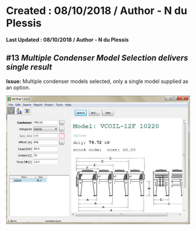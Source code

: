 # Created : 08/10/2018 / Author - N du Plessis
#### Last Updated : 08/10/2018 / Author - N du Plessis

##  #13 **_Multiple Condenser Model Selection delivers single result_**

**Issue:** Multiple condenser models selected, only a single model supplied as an option.

![alt text](CondenserSelect.JPG "Condenser Selection issue")

